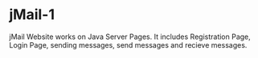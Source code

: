 # jMail-1
jMail Website works on Java Server Pages. It includes Registration Page, Login Page, sending messages, send messages and recieve messages.

